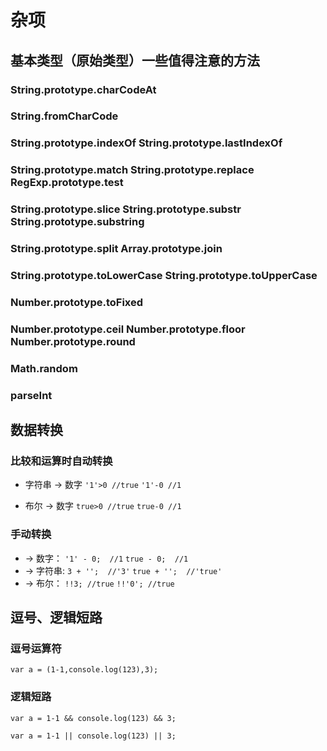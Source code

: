 # 杂项

## 基本类型（原始类型）一些值得注意的方法

### String.prototype.charCodeAt

### String.fromCharCode

### String.prototype.indexOf String.prototype.lastIndexOf

### String.prototype.match String.prototype.replace RegExp.prototype.test

### String.prototype.slice String.prototype.substr String.prototype.substring

### String.prototype.split Array.prototype.join

### String.prototype.toLowerCase String.prototype.toUpperCase

### Number.prototype.toFixed

### Number.prototype.ceil Number.prototype.floor Number.prototype.round

### Math.random

### parseInt

## 数据转换

### 比较和运算时自动转换

- 字符串 -> 数字
		`'1'>0 //true`
		`'1'-0 //1`

- 布尔 -> 数字
		`true>0 //true`
		`true-0 //1`

### 手动转换

-  -> 数字： `'1' - 0;  //1` `true - 0;  //1`
-  -> 字符串: `3 + '';  //'3'` `true + '';  //'true'`
-  -> 布尔： `!!3; //true` `!!'0'; //true`

## 逗号、逻辑短路

### 逗号运算符

	var a = (1-1,console.log(123),3);
	
### 逻辑短路

	var a = 1-1 && console.log(123) && 3;

	var a = 1-1 || console.log(123) || 3;


	
